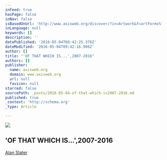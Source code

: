 ```yaml
---
inFeed: true
hasPage: false
inNav: false
isBasedOnUrl: 'http://www.axisweb.org/discover/?in=Artwork&f=artForms%7EPainting&q='
inLanguage: null
keywords: []
description: ''
datePublished: '2016-05-04T09:42:25.378Z'
dateModified: '2016-05-04T09:42:16.906Z'
author: []
title: "'OF THAT WHICH IS...',2007-2016"
authors: []
publisher:
  name: axisweb.org
  domain: www.axisweb.org
  url: null
  favicon: null
starred: false
sourcePath: _posts/2016-05-04-of-that-which-is2007-2016.md
published: true
_context: 'http://schema.org'
_type: Article

---
```

![](https://axiswebmedia.blob.core.windows.net/www/usermedia/5041623/work/0/3hqhfkam0w7kx0kcy8ijg_large.jpg)

## 'OF THAT WHICH IS...',2007-2016

[Alan Slater][0]

[0]: http://www.axisweb.org/p/alanslater/